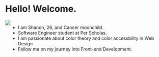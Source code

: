 # Hello! Welcome.
<div style="display:flex; flex-flow: row nowrap;">
    <img src="https://media1.giphy.com/media/9oa3sE4IdWbqO61WGT/giphy.gif?cid=ecf05e47igssvg13j6rbt1djxrsf243wjplk66797asx50ge&ep=v1_stickers_search&rid=giphy.gif" style="flex: 0">
    <ul style="flex: 1">
        <li>I am Shanon, 26, and Cancer moonchild.
        <li>Software Engineer student at Per Scholas.
        <li>I am passionate about color theory and color accessbility in Web Design
        <li>Follow me on my journey into Front-end Development.
    </ul>